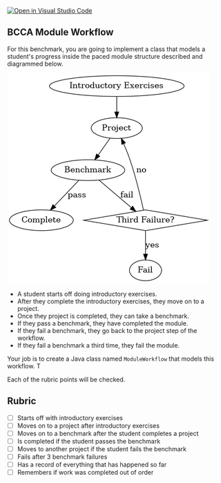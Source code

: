 [![Open in Visual Studio Code](https://classroom.github.com/assets/open-in-vscode-f059dc9a6f8d3a56e377f745f24479a46679e63a5d9fe6f495e02850cd0d8118.svg)](https://classroom.github.com/online_ide?assignment_repo_id=6729893&assignment_repo_type=AssignmentRepo)

## BCCA Module Workflow

For this benchmark, you are going to implement a class that models a student's progress inside the paced module structure described and diagrammed below.

![Module Workflow](workflow.png)

- A student starts off doing introductory exercises.
- After they complete the introductory exercises, they move on to a project.
- Once they project is completed, they can take a benchmark.
- If they pass a benchmark, they have completed the module.
- If they fail a benchmark, they go back to the project step of the workflow.
- If they fail a benchmark a third time, they fail the module.

Your job is to create a Java class named `ModuleWorkflow` that models this workflow. T

Each of the rubric points will be checked.

## Rubric

- [ ] Starts off with introductory exercises
- [ ] Moves on to a project after introductory exercises
- [ ] Moves on to a benchmark after the student completes a project
- [ ] Is completed if the student passes the benchmark
- [ ] Moves to another project if the student fails the benchmark
- [ ] Fails after 3 benchmark failures
- [ ] Has a record of everything that has happened so far
- [ ] Remembers if work was completed out of order
